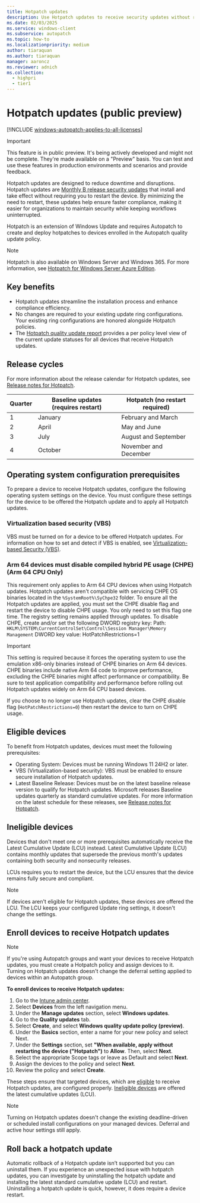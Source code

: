 ```yaml
---
title: Hotpatch updates
description: Use Hotpatch updates to receive security updates without restarting your device
ms.date: 02/03/2025
ms.service: windows-client
ms.subservice: autopatch
ms.topic: how-to
ms.localizationpriority: medium
author: tiaraquan
ms.author: tiaraquan
manager: aaroncz
ms.reviewer: adnich
ms.collection:
  - highpri
  - tier1
---
```


# Hotpatch updates (public preview)

[!INCLUDE [windows-autopatch-applies-to-all-licenses](../includes/windows-autopatch-applies-to-all-licenses.md)]

> [!IMPORTANT]
> This feature is in public preview. It's being actively developed and might not be complete. They're made available on a "Preview" basis. You can test and use these features in production environments and scenarios and provide feedback.

Hotpatch updates are designed to reduce downtime and disruptions. Hotpatch updates are [Monthly B release security updates](/windows/deployment/update/release-cycle#monthly-security-update-release) that install and take effect without requiring you to restart the device. By minimizing the need to restart, these updates help ensure faster compliance, making it easier for organizations to maintain security while keeping workflows uninterrupted.

Hotpatch is an extension of Windows Update and requires Autopatch to create and deploy hotpatches to devices enrolled in the Autopatch quality update policy.

> [!NOTE]
> Hotpatch is also available on Windows Server and Windows 365. For more information, see [Hotpatch for Windows Server Azure Edition](/windows-server/get-started/enable-hotpatch-azure-edition).

## Key benefits

- Hotpatch updates streamline the installation process and enhance compliance efficiency.
- No changes are required to your existing update ring configurations. Your existing ring configurations are honored alongside Hotpatch policies.
- The [Hotpatch quality update report](../monitor/windows-autopatch-hotpatch-quality-update-report.md) provides a per policy level view of the current update statuses for all devices that receive Hotpatch updates.

## Release cycles

For more information about the release calendar for Hotpatch updates, see [Release notes for Hotpatch](https://support.microsoft.com/topic/release-notes-for-hotpatch-public-preview-on-windows-11-version-24h2-enterprise-clients-c117ee02-fd35-4612-8ea9-949c5d0ba6d1).

| Quarter | Baseline updates (requires restart) | Hotpatch (no restart required) |
| ----- | ----- | ----- |
| 1 | January | February and March |
| 2 | April | May and June |
| 3 | July | August and September |
| 4 | October | November and December |

## Operating system configuration prerequisites

To prepare a device to receive Hotpatch updates, configure the following operating system settings on the device. You must configure these settings for the device to be offered the Hotpatch update and to apply all Hotpatch updates.

### Virtualization based security (VBS)

VBS must be turned on for a device to be offered Hotpatch updates. For information on how to set and detect if VBS is enabled, see [Virtualization-based Security (VBS)](/windows/security/hardware-security/enable-virtualization-based-protection-of-code-integrity?tabs=security).

### Arm 64 devices must disable compiled hybrid PE usage (CHPE) (Arm 64 CPU Only)

This requirement only applies to Arm 64 CPU devices when using Hotpatch updates. Hotpatch updates aren't compatible with servicing CHPE OS binaries located in the `%SystemRoot%\SyChpe32` folder. To ensure all the Hotpatch updates are applied, you must set the CHPE disable flag and restart the device to disable CHPE usage. You only need to set this flag one time. The registry setting remains applied through updates. To disable CHPE, create and/or set the following DWORD registry key:
Path: `HKLM\SYSTEM\CurrentControlSet\Control\Session Manager\Memory Management`
DWORD key value: HotPatchRestrictions=1

> [!IMPORTANT]
> This setting is required because it forces the operating system to use the emulation x86-only binaries instead of CHPE binaries on Arm 64 devices. CHPE binaries include native Arm 64 code to improve performance, excluding the CHPE binaries might affect performance or compatibility. Be sure to test application compatibility and performance before rolling out Hotpatch updates widely on Arm 64 CPU based devices.

If you choose to no longer use Hotpatch updates, clear the CHPE disable flag (`HotPatchRestrictions=0`) then restart the device to turn on CHPE usage.  

## Eligible devices

To benefit from Hotpatch updates, devices must meet the following prerequisites:

- Operating System: Devices must be running Windows 11 24H2 or later.
- VBS (Virtualization-based security): VBS must be enabled to ensure secure installation of Hotpatch updates.
- Latest Baseline Release: Devices must be on the latest baseline release version to qualify for Hotpatch updates. Microsoft releases Baseline updates quarterly as standard cumulative updates. For more information on the latest schedule for these releases, see [Release notes for Hotpatch](https://support.microsoft.com/topic/release-notes-for-hotpatch-in-azure-automanage-for-windows-server-2022-4e234525-5bd5-4171-9886-b475dabe0ce8?preview=true).

## Ineligible devices

Devices that don't meet one or more prerequisites automatically receive the Latest Cumulative Update (LCU) instead. Latest Cumulative Update (LCU) contains monthly updates that supersede the previous month's updates containing both security and nonsecurity releases.  

LCUs requires you to restart the device, but the LCU ensures that the device remains fully secure and compliant.

> [!NOTE]
> If devices aren't eligible for Hotpatch updates, these devices are offered the LCU. The LCU keeps your configured Update ring settings, it doesn't change the settings.

## Enroll devices to receive Hotpatch updates

> [!NOTE]
> If you're using Autopatch groups and want your devices to receive Hotpatch updates, you must create a Hotpatch policy and assign devices to it. Turning on Hotpatch updates doesn't change the deferral setting applied to devices within an Autopatch group.

**To enroll devices to receive Hotpatch updates:**

1. Go to the [Intune admin center](https://go.microsoft.com/fwlink/?linkid=2109431).
1. Select **Devices** from the left navigation menu.
1. Under the **Manage updates** section, select **Windows updates**.
1. Go to the **Quality updates** tab.
1. Select **Create**, and select **Windows quality update policy (preview)**.
1. Under the **Basics** section, enter a name for your new policy and select Next.
1. Under the **Settings** section, set **"When available, apply without restarting the device ("Hotpatch")** to **Allow**. Then, select **Next**.
1. Select the appropriate Scope tags or leave as Default and select **Next**.
1. Assign the devices to the policy and select **Next**.
1. Review the policy and select **Create**.

These steps ensure that targeted devices, which are [eligible](#eligible-devices) to receive Hotpatch updates, are configured properly. [Ineligible devices](#ineligible-devices) are offered the latest cumulative updates (LCU).

> [!NOTE]
> Turning on Hotpatch updates doesn't change the existing deadline-driven or scheduled install configurations on your managed devices. Deferral and active hour settings still apply.

## Roll back a hotpatch update

Automatic rollback of a Hotpatch update isn’t supported but you can uninstall them. If you experience an unexpected issue with hotpatch updates, you can investigate by uninstalling the hotpatch update and installing the latest standard cumulative update (LCU) and restart. Uninstalling a hotpatch update is quick, however, it does require a device restart.
